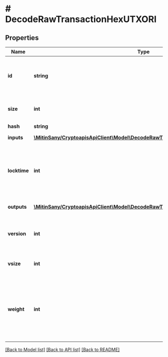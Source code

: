 # # DecodeRawTransactionHexUTXORI

## Properties

Name | Type | Description | Notes
------------ | ------------- | ------------- | -------------
**id** | **string** | Represents the same as transactionId for UTXOs protocols like Bitcoin. |
**size** | **int** | Represents the total size of this transaction. |
**hash** | **string** |  |
**inputs** | [**\MitinSany/CryptoapisApiClient\Model\DecodeRawTransactionHexUTXORIInputsInner[]**](DecodeRawTransactionHexUTXORIInputsInner.md) | Inputs of the transaction |
**locktime** | **int** | Represents the time at which a particular transaction can be added to the blockchain. |
**outputs** | [**\MitinSany/CryptoapisApiClient\Model\DecodeRawTransactionHexUTXORIOutputsInner[]**](DecodeRawTransactionHexUTXORIOutputsInner.md) | Outputs of the transaction |
**version** | **int** | Represents the transaction version number. |
**vsize** | **int** | Represents the virtual size of this transaction. |
**weight** | **int** | Represents the size of Bitcoin block, measured in weight units and including the segwit discount. |

[[Back to Model list]](../../README.md#models) [[Back to API list]](../../README.md#endpoints) [[Back to README]](../../README.md)

